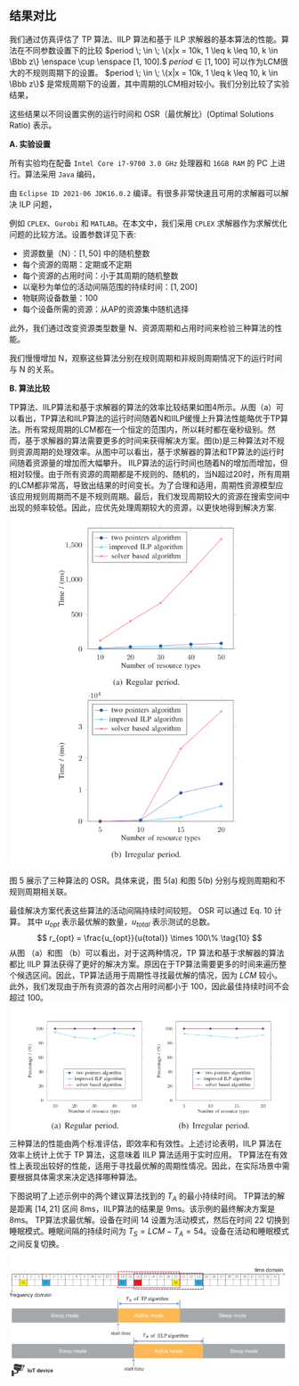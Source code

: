 ## 结果对比

我们通过仿真评估了 TP 算法、IILP 算法和基于 ILP 求解器的基本算法的性能。算法在不同参数设置下的比较  $period \; \in \; \{x|x = 10k, 1 \leq k \leq 10, k \in \Bbb z\} \enspace \cup \enspace [1, 100].$ $period \in [1,100]$ 可以作为LCM很大的不规则周期下的设置。 $period \; \in \; \{x|x = 10k, 1 \leq k \leq 10, k \in \Bbb z\}$ 是常规周期下的设置，其中周期的LCM相对较小。我们分别比较了实验结果，

这些结果以不同设置实例的运行时间和 OSR（最优解比）(Optimal Solutions Ratio) 表示。

**A. 实验设置**

所有实验均在配备 `Intel Core i7-9700 3.0 GHz` 处理器和 `16GB RAM` 的 PC 上进行。算法采用 `Java` 编码，

由 `Eclipse ID 2021-06 JDK16.0.2` 编译。有很多非常快速且可用的求解器可以解决 ILP 问题，

例如 `CPLEX`、`Gurobi` 和 `MATLAB`。在本文中，我们采用 `CPLEX` 求解器作为求解优化问题的比较方法。设置参数详见下表:	

-  资源数量（N）：$[1,50]$ 中的随机整数
-  每个资源的周期：定期或不定期
-  每个资源的占用时间：小于其周期的随机整数
-  以毫秒为单位的活动间隔范围的持续时间：$[1, 200]$
-  物联网设备数量：100
-  每个设备所需的资源：从AP的资源集中随机选择

此外，我们通过改变资源类型数量 N、资源周期和占用时间来检验三种算法的性能。

我们慢慢增加 N，观察这些算法分别在规则周期和非规则周期情况下的运行时间与 N 的关系。

**B. 算法比较**

TP算法、IILP算法和基于求解器的算法的效率比较结果如图4所示。从图（a）可以看出，TP算法和IILP算法的运行时间随着N和IILP缓慢上升算法性能略优于TP算法。所有常规周期的LCM都在一个恒定的范围内，所以耗时都在毫秒级别。然而，基于求解器的算法需要更多的时间来获得解决方案。图(b)是三种算法对不规则资源周期的处理效率。从图中可以看出，基于求解器的算法和TP算法的运行时间随着资源量的增加而大幅攀升。 IILP算法的运行时间也随着N的增加而增加，但相对较慢。由于所有资源的周期都是不规则的、随机的，当N超过20时，所有周期的LCM都非常高，导致出结果的时间变长。为了合理和适用，周期性资源模型应该应用规则周期而不是不规则周期。最后，我们发现周期较大的资源在搜索空间中出现的频率较低。因此，应优先处理周期较大的资源，以更快地得到解决方案.
![Fig. 4. Running time of the algorithms](image/PCLEIOT/fig4.png)

图 5 展示了三种算法的 OSR。具体来说，图 5(a) 和图 5(b) 分别与规则周期和不规则周期相关联。

最佳解决方案代表这些算法的活动间隔持续时间较短。 OSR 可以通过 Eq. 10 计算。 其中 $u_{opt}$ 表示最优解的数量，$u_{total}$ 表示测试的总数。
$$
r_{opt} = \frac{u_{opt}}{u{total}} \times 100\% \tag{10}
$$
从图 （a）和图 （b）可以看出，对于这两种情况，TP 算法和基于求解器的算法都比 IILP 算法获得了更好的解决方案。原因在于TP算法需要更多的时间来遍历整个候选区间。因此，TP算法适用于周期性寻找最优解的情况，因为 $LCM$ 较小。此外，我们发现由于所有资源的首次占用时间都小于 100，因此最佳持续时间不会超过 100。
![Fig. 5. OSR of the algorithms](image/PCLEIOT/fig5.png)
三种算法的性能由两个标准评估，即效率和有效性。上述讨论表明，IILP 算法在效率上统计上优于 TP 算法，这意味着 IILP 算法适用于实时应用。 TP算法在有效性上表现出较好的性能，适用于寻找最优解的周期性情况。因此，在实际场景中需要根据具体需求来决定选择哪种算法。

下图说明了上述示例中的两个建议算法找到的 $T_A$ 的最小持续时间。 TP算法的解是距离 $[14, 21]$ 区间 8ms，IILP算法的结果是 9ms。该示例的最终解决方案是 8ms。 TP算法求最优解。设备在时间 14 设置为活动模式，然后在时间 22 切换到睡眠模式。睡眠间隔的持续时间为 $T_S = LCM − T_A = 54$。设备在活动和睡眠模式之间反复切换。
![Fig. 6. Optimal solution example](image/PCLEIOT/fig6.png)